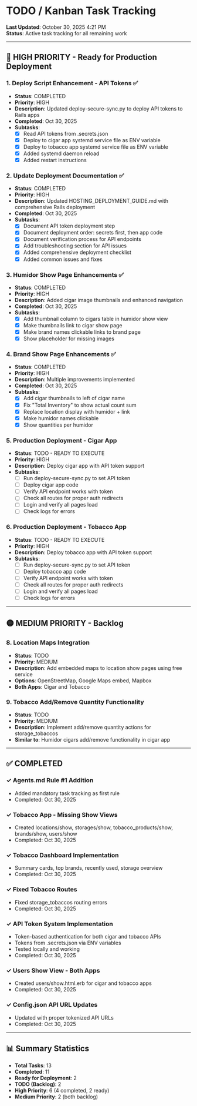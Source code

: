 # TODO / Kanban Task Tracking

**Last Updated**: October 30, 2025 4:21 PM  
**Status**: Active task tracking for all remaining work

---

## 🔴 HIGH PRIORITY - Ready for Production Deployment

### 1. Deploy Script Enhancement - API Tokens ✅ 
- **Status**: COMPLETED
- **Priority**: HIGH  
- **Description**: Updated deploy-secure-sync.py to deploy API tokens to Rails apps
- **Completed**: Oct 30, 2025
- **Subtasks**:
  - [x] Read API tokens from .secrets.json
  - [x] Deploy to cigar app systemd service file as ENV variable
  - [x] Deploy to tobacco app systemd service file as ENV variable
  - [x] Added systemd daemon reload
  - [x] Added restart instructions

### 2. Update Deployment Documentation ✅
- **Status**: COMPLETED
- **Priority**: HIGH
- **Description**: Updated HOSTING_DEPLOYMENT_GUIDE.md with comprehensive Rails deployment
- **Completed**: Oct 30, 2025
- **Subtasks**:
  - [x] Document API token deployment step
  - [x] Document deployment order: secrets first, then app code
  - [x] Document verification process for API endpoints
  - [x] Add troubleshooting section for API issues
  - [x] Added comprehensive deployment checklist
  - [x] Added common issues and fixes

### 3. Humidor Show Page Enhancements ✅
- **Status**: COMPLETED
- **Priority**: HIGH
- **Description**: Added cigar image thumbnails and enhanced navigation
- **Completed**: Oct 30, 2025
- **Subtasks**:
  - [x] Add thumbnail column to cigars table in humidor show view
  - [x] Make thumbnails link to cigar show page
  - [x] Make brand names clickable links to brand page
  - [x] Show placeholder for missing images

### 4. Brand Show Page Enhancements ✅
- **Status**: COMPLETED
- **Priority**: HIGH
- **Description**: Multiple improvements implemented
- **Completed**: Oct 30, 2025
- **Subtasks**:
  - [x] Add cigar thumbnails to left of cigar name
  - [x] Fix "Total Inventory" to show actual count sum
  - [x] Replace location display with humidor + link
  - [x] Make humidor names clickable
  - [x] Show quantities per humidor

### 5. Production Deployment - Cigar App
- **Status**: TODO - READY TO EXECUTE
- **Priority**: HIGH
- **Description**: Deploy cigar app with API token support
- **Subtasks**:
  - [ ] Run deploy-secure-sync.py to set API token
  - [ ] Deploy cigar app code
  - [ ] Verify API endpoint works with token
  - [ ] Check all routes for proper auth redirects
  - [ ] Login and verify all pages load
  - [ ] Check logs for errors

### 6. Production Deployment - Tobacco App
- **Status**: TODO - READY TO EXECUTE
- **Priority**: HIGH
- **Description**: Deploy tobacco app with API token support
- **Subtasks**:
  - [ ] Run deploy-secure-sync.py to set API token
  - [ ] Deploy tobacco app code  
  - [ ] Verify API endpoint works with token
  - [ ] Check all routes for proper auth redirects
  - [ ] Login and verify all pages load
  - [ ] Check logs for errors

---

## 🟡 MEDIUM PRIORITY - Backlog

### 8. Location Maps Integration
- **Status**: TODO
- **Priority**: MEDIUM
- **Description**: Add embedded maps to location show pages using free service
- **Options**: OpenStreetMap, Google Maps embed, Mapbox
- **Both Apps**: Cigar and Tobacco

### 9. Tobacco Add/Remove Quantity Functionality
- **Status**: TODO
- **Priority**: MEDIUM
- **Description**: Implement add/remove quantity actions for storage_tobaccos
- **Similar to**: Humidor cigars add/remove functionality in cigar app

---

## ✅ COMPLETED

### ✓ Agents.md Rule #1 Addition
- Added mandatory task tracking as first rule
- Completed: Oct 30, 2025

### ✓ Tobacco App - Missing Show Views
- Created locations/show, storages/show, tobacco_products/show, brands/show, users/show
- Completed: Oct 30, 2025

### ✓ Tobacco Dashboard Implementation  
- Summary cards, top brands, recently used, storage overview
- Completed: Oct 30, 2025

### ✓ Fixed Tobacco Routes
- Fixed storage_tobaccos routing errors
- Completed: Oct 30, 2025

### ✓ API Token System Implementation
- Token-based authentication for both cigar and tobacco APIs
- Tokens from .secrets.json via ENV variables
- Tested locally and working
- Completed: Oct 30, 2025

### ✓ Users Show View - Both Apps
- Created users/show.html.erb for cigar and tobacco apps
- Completed: Oct 30, 2025

### ✓ Config.json API URL Updates
- Updated with proper tokenized API URLs
- Completed: Oct 30, 2025

---

## 📊 Summary Statistics

- **Total Tasks**: 13
- **Completed**: 11
- **Ready for Deployment**: 2
- **TODO (Backlog)**: 2
- **High Priority**: 6 (4 completed, 2 ready)
- **Medium Priority**: 2 (both backlog)
